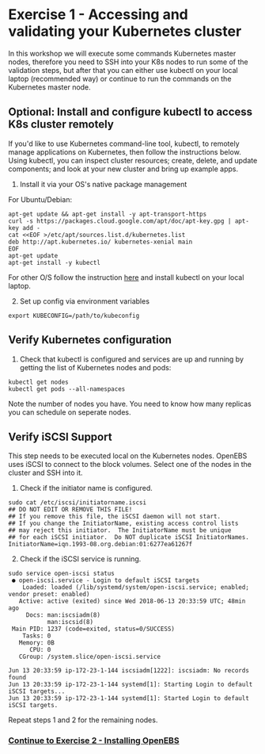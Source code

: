 # Exercise 1 - Accessing and validating your Kubernetes cluster

In this workshop we will execute some commands Kubernetes master nodes, therefore you need to SSH into your K8s nodes to run some of the validation steps, but after that you can either use kubectl on your local laptop (recommended way) or continue to run the commands on the Kubernetes master node.  

## Optional: Install and configure kubectl to access K8s cluster remotely 

If you'd like to use Kubernetes command-line tool, kubectl, to remotely manage applications on Kubernetes, then follow the instructions below. Using kubectl, you can inspect cluster resources; create, delete, and update components; and look at your new cluster and bring up example apps.

1. Install it via your OS's native package management

For Ubuntu/Debian:

```
apt-get update && apt-get install -y apt-transport-https
curl -s https://packages.cloud.google.com/apt/doc/apt-key.gpg | apt-key add -
cat <<EOF >/etc/apt/sources.list.d/kubernetes.list
deb http://apt.kubernetes.io/ kubernetes-xenial main
EOF
apt-get update
apt-get install -y kubectl
```

For other O/S follow the instruction [here](https://kubernetes.io/docs/tasks/tools/install-kubectl/#install-kubectl) and install kubectl on your local laptop. 

2. Set up config via environment variables

```
export KUBECONFIG=/path/to/kubeconfig
```

## Verify Kubernetes configuration

1. Check that kubectl is configured and services are up and running by getting the list of Kubernetes nodes and pods:

```
kubectl get nodes
kubectl get pods --all-namespaces
 ```
Note the number of nodes you have. You need to know how many replicas you can schedule on seperate nodes.  

## Verify iSCSI Support

This step needs to be executed local on the Kubernetes nodes. OpenEBS uses iSCSI to connect to the block volumes. Select one of the nodes in the cluster and SSH into it.

1. Check if the initiator name is configured.

```
sudo cat /etc/iscsi/initiatorname.iscsi
## DO NOT EDIT OR REMOVE THIS FILE!
## If you remove this file, the iSCSI daemon will not start.
## If you change the InitiatorName, existing access control lists
## may reject this initiator.  The InitiatorName must be unique
## for each iSCSI initiator.  Do NOT duplicate iSCSI InitiatorNames.
InitiatorName=iqn.1993-08.org.debian:01:6277ea61267f
```

2. Check if the iSCSI service is running.
```
sudo service open-iscsi status
 ● open-iscsi.service - Login to default iSCSI targets
    Loaded: loaded (/lib/systemd/system/open-iscsi.service; enabled; vendor preset: enabled)
   Active: active (exited) since Wed 2018-06-13 20:33:59 UTC; 48min ago
     Docs: man:iscsiadm(8)
           man:iscsid(8)
 Main PID: 1237 (code=exited, status=0/SUCCESS)
    Tasks: 0
   Memory: 0B
      CPU: 0
   CGroup: /system.slice/open-iscsi.service

Jun 13 20:33:59 ip-172-23-1-144 iscsiadm[1222]: iscsiadm: No records found
Jun 13 20:33:59 ip-172-23-1-144 systemd[1]: Starting Login to default iSCSI targets...
Jun 13 20:33:59 ip-172-23-1-144 systemd[1]: Started Login to default iSCSI targets.
```

Repeat steps 1 and 2 for the remaining nodes.
   
### [Continue to Exercise 2 - Installing OpenEBS](../exercise-2/README.md)
